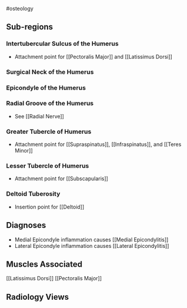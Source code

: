 
#osteology 

## Sub-regions
### Intertubercular Sulcus of the Humerus
- Attachment point for [[Pectoralis Major]] and [[Latissimus Dorsi]]
### Surgical Neck of the Humerus
### Epicondyle of the Humerus 
### Radial Groove of the Humerus
- See [[Radial Nerve]]
### Greater Tubercle of Humerus
- Attachment point for [[Supraspinatus]], [[Infraspinatus]], and [[Teres Minor]]
### Lesser Tubercle of Humerus
- Attachment point for [[Subscapularis]]
### Deltoid Tuberosity
- Insertion point for [[Deltoid]]

## Diagnoses
- Medial Epicondyle inflammation causes [[Medial Epicondylitis]]
- Lateral Epicondyle inflammation causes [[Lateral Epicondylitis]]

## Muscles Associated
[[Latissimus Dorsi]]
[[Pectoralis Major]]


## Radiology Views
